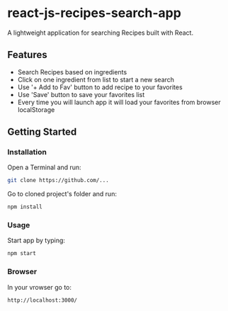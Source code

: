 # react-js-recipes-search-app

A lightweight application for searching Recipes built with React.

## Features

- Search Recipes based on ingredients
- Click on one ingredient from list to start a new search
- Use '+ Add to Fav' button to add recipe to your favorites
- Use 'Save' button to save your favorites list
- Every time you will launch app it will load your favorites from browser localStorage


## Getting Started

### Installation

Open a Terminal and run:

```sh
git clone https://github.com/...
```

Go to cloned project's folder and run:

```sh
npm install
```

### Usage

Start app by typing:

```sh
npm start
```

### Browser

In your vrowser go to:

```sh
http://localhost:3000/
```

